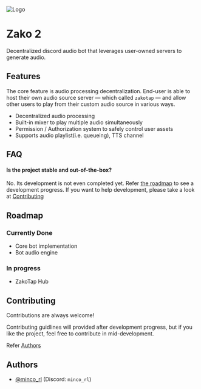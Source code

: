 ![Logo](https://capsule-render.vercel.app/api?type=waving&height=300&color=gradient&text=Zako%202)

# Zako 2

Decentralized discord audio bot that leverages user-owned servers to generate audio.

## Features

The core feature is audio processing decentralization.
End-user is able to host their own audio source server — which called `zakotap` — and allow other users to play from their custom audio source in various ways.

- Decentralized audio processing
- Built-in mixer to play multiple audio simultaneously
- Permission / Authorization system to safely control user assets
- Supports audio playlist(i.e. queueing), TTS channel

## FAQ

#### Is the project stable and out-of-the-box?

No. Its development is not even completed yet. Refer [the roadmap](#Roadmap) to see a development progress.
If you want to help development, please take a look at [Contributing](#Contributing)

## Roadmap

### Currently Done

- Core bot implementation
- Bot audio engine

### In progress

- ZakoTap Hub

## Contributing

Contributions are always welcome!

Contributing guidlines will provided after development progress, but if you like the project, feel free to contribute in mid-development.

Refer [Authors](#Authors)

## Authors

- [@minco_rl](https://www.github.com/minco_rl) (Discord: `minco_rl`)
